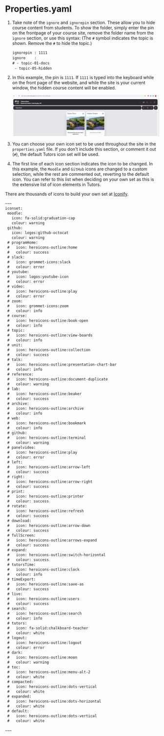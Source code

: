# Properties.yaml


1. Take note of the `ignore` and `ignorepin` section. These allow you to hide course content from students. To show the folder, simply enter the pin on the frontpage of your course site, remove the folder name from the `ignore` section, or use this syntax: (The `#` symbol indicates the topic is shown. Remove the `#` to hide the topic.)

    ~~~html
    ignorepin : 1111
    ignore    : 
    # - topic-01-docs
     - topic-05-hidden
    ~~~ 

2. In this example, the pin is `1111`. If `1111` is typed into the keyboard while on the front page of the website, and while the site is your current window, the hidden course content will be enabled.

    ![Show Hidden](img/hiddenshown.png)


3. You can choose your own icon set to be used throughout the site in the `properties.yaml` file. If you don't include this section, or comment it out (`#`), the default Tutors icon set will be used. 

4. The first line of each icon section indicates the icon to be changed. In this example, the `Moodle` and `GitHub` icons are changed to a custom selection, while the rest are commented out, reverting to the default icon. You can refer to this list when deciding on your own set as this is the extensive list of icon elements in Tutors.

 There are thousands of icons to build your own set at [Iconify](https://icon-sets.iconify.design/).

    ~~~
    iconset:
     moodle:
       icon: fa-solid:graduation-cap
       colour: warning
     github:
       icon: logos:github-octocat
       colour: warning   
     # programHome:
     #   icon: heroicons-outline:home
     #   colour: success
     # slack:
     #   icon: grommet-icons:slack
     #   colour: error
     # youtube:
     #   icon: logos:youtube-icon
     #   colour: error
     # video:
     #   icon: heroicons-outline:play
     #   colour: error
     # zoom:
     #   icon: grommet-icons:zoom
     #   colour: info
     # course:
     #   icon: heroicons-outline:book-open
     #   colour: info
     # topic:
     #   icon: heroicons-outline:view-boards
     #   colour: info
     # unit:
     #   icon: heroicons-outline:collection
     #   colour: success
     # talk:
     #   icon: heroicons-outline:presentation-chart-bar
     #   colour: info
     # reference:
     #   icon: heroicons-outline:document-duplicate
     #   colour: warning
     # lab:
     #   icon: heroicons-outline:beaker
     #   colour: success
     # archive:
     #   icon: heroicons-outline:archive
     #   colour: info
     # web:
     #   icon: heroicons-outline:bookmark
     #   colour: info
     # github:
     #   icon: heroicons-outline:terminal
     #   colour: warning
     # panelvideo:
     #   icon: heroicons-outline:play
     #   colour: error
     # left:
     #   icon: heroicons-outline:arrow-left
     #   colour: success
     # right:
     #   icon: heroicons-outline:arrow-right
     #   colour: success
     # print:
     #   icon: heroicons-outline:printer
     #   colour: success
     # rotate:
     #   icon: heroicons-outline:refresh
     #   colour: success
     # download:
     #   icon: heroicons-outline:arrow-down
     #   colour: success
     # fullScreen:
     #   icon: heroicons-outline:arrows-expand
     #   colour: success
     # expand:
     #   icon: heroicons-outline:switch-horizontal
     #   colour: success
     # tutorsTime:
     #   icon: heroicons-outline:clock
     #   colour: info
     # timeExport:
     #   icon: heroicons-outline:save-as
     #   colour: success
     # live:
     #   icon: heroicons-outline:users
     #   colour: success
     # search:
     #   icon: heroicons-outline:search
     #   colour: info
     # tutors:
     #   icon: fa-solid:chalkboard-teacher
     #   colour: white
     # logout:
     #   icon: heroicons-outline:logout
     #   colour: error
     # dark:
     #   icon: heroicons-outline:moon
     #   colour: warning
     # toc:
     #   icon: heroicons-outline:menu-alt-2
     #   colour: white
     # compacted:
     #   icon: heroicons-outline:dots-vertical
     #   colour: white
     # expanded:
     #   icon: heroicons-outline:dots-horizontal
     #   colour: white
     # default:
     #   icon: heroicons-outline:dots-vertical
     #   colour: white

    ~~~
